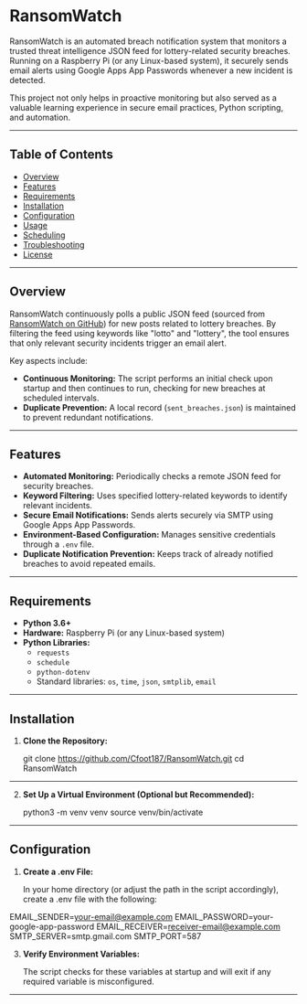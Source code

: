 # RansomWatch

RansomWatch is an automated breach notification system that monitors a trusted threat intelligence JSON feed for lottery-related security breaches. Running on a Raspberry Pi (or any Linux-based system), it securely sends email alerts using Google Apps App Passwords whenever a new incident is detected.

This project not only helps in proactive monitoring but also served as a valuable learning experience in secure email practices, Python scripting, and automation.

---

## Table of Contents

- [Overview](#overview)
- [Features](#features)
- [Requirements](#requirements)
- [Installation](#installation)
- [Configuration](#configuration)
- [Usage](#usage)
- [Scheduling](#scheduling)
- [Troubleshooting](#troubleshooting)
- [License](#license)

---

## Overview

RansomWatch continuously polls a public JSON feed (sourced from [RansomWatch on GitHub](https://github.com/joshhighet/ransomwatch)) for new posts related to lottery breaches. By filtering the feed using keywords like "lotto" and "lottery", the tool ensures that only relevant security incidents trigger an email alert.

Key aspects include:
- **Continuous Monitoring:** The script performs an initial check upon startup and then continues to run, checking for new breaches at scheduled intervals.
- **Duplicate Prevention:** A local record (`sent_breaches.json`) is maintained to prevent redundant notifications.

---

## Features

- **Automated Monitoring:** Periodically checks a remote JSON feed for security breaches.
- **Keyword Filtering:** Uses specified lottery-related keywords to identify relevant incidents.
- **Secure Email Notifications:** Sends alerts securely via SMTP using Google Apps App Passwords.
- **Environment-Based Configuration:** Manages sensitive credentials through a `.env` file.
- **Duplicate Notification Prevention:** Keeps track of already notified breaches to avoid repeated emails.

---

## Requirements

- **Python 3.6+**
- **Hardware:** Raspberry Pi (or any Linux-based system)
- **Python Libraries:**
  - `requests`
  - `schedule`
  - `python-dotenv`
  - Standard libraries: `os`, `time`, `json`, `smtplib`, `email`

---

## Installation

1. **Clone the Repository:**

   git clone https://github.com/Cfoot187/RansomWatch.git
   cd RansomWatch


---

2. **Set Up a Virtual Environment (Optional but Recommended):**

    python3 -m venv venv
    source venv/bin/activate

---

## Configuration

1. **Create a .env File:**

   In your home directory (or adjust the path in the script accordingly), create a .env file with the following:

EMAIL_SENDER=your-email@example.com
EMAIL_PASSWORD=your-google-app-password
EMAIL_RECEIVER=receiver-email@example.com
SMTP_SERVER=smtp.gmail.com
SMTP_PORT=587

   
3. **Verify Environment Variables:**

   The script checks for these variables at startup and will exit if any required variable is misconfigured.
---
   

   
